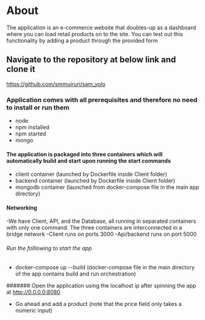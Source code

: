 # About
The application is an e-commerce website that doubles-up as a dashboard where you can load retail products on to the site. You can test out this functionality by adding a product through the provided form 

## Navigate to the repository at below link and clone it
 https://github.com/smmuiruri/sam_yolo

### Application comes with all prerequisites and therefore no need to install or run them
- node
- npm installed
- npm started
- mongo

#### The application is packaged into three containers which will automatically build and start upon running the start commands
- client container (launched by Dockerfile inside Client folder)
- backend container (launched by Dockerfile inside Client folder)
- mongodb container (launched from docker-compose file in the main app directory)

#### Networking
-We have Client, API, and the Database, all running in separated containers with only one command. The three containers are interconnected in a bridge network
-Client runs on ports 3000
-Api/backend runs on port 5000

###### Run the folllowing to start the app
- docker-compose up --build (docker-compose file in the main directory of the app contains build and run orchestration)

####### Open the application using the localhost ip after spinning the app at 
http://0.0.0.0:8080

 - Go ahead and add a product (note that the price field only takes a numeric input)

